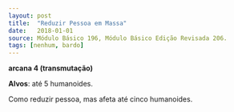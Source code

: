 ```yaml
---
layout: post
title:  "Reduzir Pessoa em Massa"
date:   2018-01-01
source: Módulo Básico 196, Módulo Básico Edição Revisada 206.
tags: [nenhum, bardo]
---
```


**arcana 4 (transmutação)**

**Alvos**: até 5 humanoides.

Como reduzir pessoa, mas afeta até cinco humanoides.
